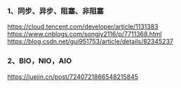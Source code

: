 ### 1、同步、异步、阻塞、非阻塞
https://cloud.tencent.com/developer/article/1131383
https://www.cnblogs.com/songjy2116/p/7711368.html
https://blog.csdn.net/gui951753/article/details/82345237

### 2、BIO，NIO，AIO
https://juejin.cn/post/7240721866548215845
